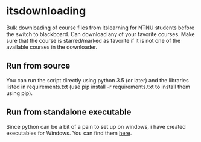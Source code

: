 # itsdownloading
Bulk downloading of course files from itslearning for NTNU students before the switch to blackboard.
Can download any of your favorite courses. Make sure that the course is starred/marked as favorite
if it is not one of the available courses in the downloader.

## Run from source
You can run the script directly using python 3.5 (or later) and the libraries listed in requirements.txt
(use pip install -r requirements.txt to install them using pip).

## Run from standalone executable
Since python can be a bit of a pain to set up on windows, i have created executables for Windows.
You can find them [here](https://github.com/simennj/itsdownloading/releases).
